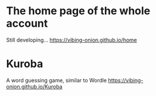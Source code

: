 # The home page of the whole account
Still developing...
https://vibing-onion.github.io/home

# Kuroba
A word guessing game, similar to Wordle
https://vibing-onion.github.io/Kuroba
